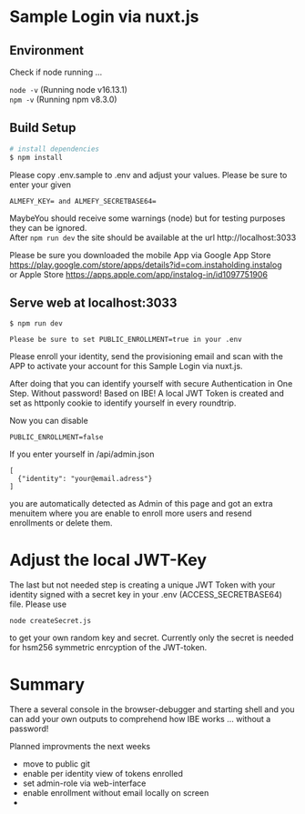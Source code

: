 # Sample Login via nuxt.js

## Environment
Check if node running ...  

`node -v` (Running node v16.13.1)  
`npm -v` (Running npm v8.3.0)

## Build Setup
```bash
# install dependencies
$ npm install
```
Please copy .env.sample to .env and adjust your values. Please be sure to enter your given 
``` 
ALMEFY_KEY= and ALMEFY_SECRETBASE64=
```

MaybeYou should receive some warnings (node) but for testing purposes they can be ignored.  
After `npm run dev` the site should be available at the url http://localhost:3033

Please be sure you downloaded the mobile App
via Google App Store https://play.google.com/store/apps/details?id=com.instaholding.instalog  
or Apple Store https://apps.apple.com/app/instalog-in/id1097751906


## Serve web at localhost:3033
``` 
$ npm run dev

Please be sure to set PUBLIC_ENROLLMENT=true in your .env 
``` 

Please enroll your identity, send the provisioning email and scan with the APP to activate your account for this Sample Login via nuxt.js.

After doing that you can identify yourself with secure Authentication in One Step. Without password! Based on IBE! A local JWT Token is created and set as httponly cookie to identify yourself in every roundtrip.

Now you can disable
```
PUBLIC_ENROLLMENT=false
```

If you enter yourself in /api/admin.json
```
[
  {"identity": "your@email.adress"}
]
```

you are automatically detected as Admin of this page and got an extra menuitem where you are enable to enroll more users and resend enrollments or delete them.

# Adjust the local JWT-Key

The last but not needed step is creating a unique JWT Token with your identity signed with a secret key in your .env (ACCESS_SECRETBASE64) file. Please use 
```
node createSecret.js
```
to get your own random key and secret. Currently only the secret is needed for hsm256 symmetric enrcyption of the JWT-token.


# Summary 

There a several console in the browser-debugger and starting shell and you can add your own outputs to comprehend how IBE works ... without a password!

Planned improvments the next weeks

- move to public git
- enable per identity view of tokens enrolled
- set admin-role via web-interface
- enable enrollment without email locally on screen
- 
